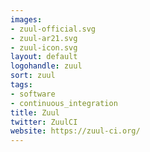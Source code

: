 ```yaml
---
images:
- zuul-official.svg
- zuul-ar21.svg
- zuul-icon.svg
layout: default
logohandle: zuul
sort: zuul
tags:
- software
- continuous_integration
title: Zuul
twitter: ZuulCI
website: https://zuul-ci.org/
---
```

